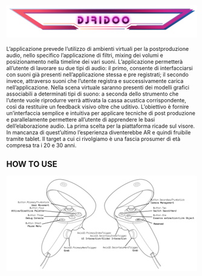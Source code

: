 ![Title](./djridoo.png)
---
L’applicazione prevede l’utilizzo di ambienti virtuali per la postproduzione audio, nello specifico l’applicazione di filtri, mixing dei volumi e posizionamento nella timeline dei vari suoni. L’applicazione permetterà all’utente di lavorare su due tipi di audio: il primo, consente di interfacciarsi con suoni già presenti nell’applicazione stessa e pre registrati; il secondo invece, attraverso suoni che l’utente registra e successivamente carica nell’applicazione. 
Nella scena virtuale saranno presenti dei modelli grafici associabili a determinati tipi di suono: a seconda dello strumento che l’utente vuole riprodurre verrà attivata la cassa acustica corrispondente, così da restituire un feedback visivo oltre che uditivo. L’obiettivo è fornire un’interfaccia semplice e intuitiva per applicare tecniche di post produzione e parallelamente permettere all’utente di apprendere le basi dell’elaborazione audio.
La prima scelta per la piattaforma ricade sul visore. In mancanza di quest’ultimo l’esperienza diventerebbe AR e quindi fruibile tramite tablet. Il target a cui ci rivolgiamo è una fascia prosumer di età compresa tra i 20 e 30 anni.

HOW TO USE
---
![Command Instruction](./commandMapping.png)
